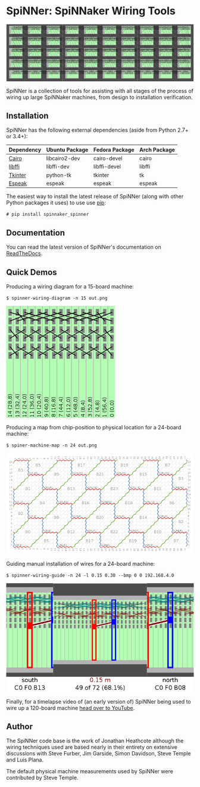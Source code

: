 SpiNNer: SpiNNaker Wiring Tools
===============================

![A wiring diagram for a 1-million core SpiNNaker system](docs/source/full_machine.png)

SpiNNer is a collection of tools for assisting with all stages of the process of
wiring up large SpiNNaker machines, from design to installation verification.

Installation
------------

SpiNNer has the following external dependencies (aside from Python 2.7+ or 3.4+):

| Dependency                                                  | Ubuntu Package | Fedora Package | Arch Package |
| ----------------------------------------------------------- | -------------- | -------------- | ------------ |
| [Cairo](http://cairographics.org/)                          | libcairo2-dev  | cairo-devel    | cairo        |
| [libffi](https://sourceware.org/libffi/)                    | libffi-dev     | libffi-devel   | libffi       |
| [Tkinter](https://docs.python.org/3.4/library/tkinter.html) | python-tk      | tkinter        | tk           |
| [Espeak](http://espeak.sourceforge.net/)                    | espeak         | espeak         | espeak       |

The easiest way to install the latest release of SpiNNer (along with other
Python packages it uses) to use use
[pip](https://pip.pypa.io/en/latest/installing.html):

	# pip install spinnaker_spinner


Documentation
-------------

You can read the latest version of SpiNNer's documentation on
[ReadTheDocs](http://spinner.readthedocs.org/en/stable/).


Quick Demos
-----------

Producing a wiring diagram for a 15-board machine:

	$ spinner-wiring-diagram -n 15 out.png

![A wiring diagram for a 15-board machine](docs/source/single_frame_machine.png)

Producing a map from chip-position to physical location for a 24-board machine:

	$ spiner-machine-map -n 24 out.png	

![A machine map for a 24-board system](docs/source/machine_map.png)

Guiding manual installation of wires for a 24-board machine:

	$ spinner-wiring-guide -n 24 -l 0.15 0.30 --bmp 0 0 192.168.4.0

![The interactive wiring guide GUI](docs/source/wiring_guide_24_screenshot.png)

Finally, for a timelapse video of (an early version of) SpiNNer being used to
wire up a 120-board machine [head over to
YouTube](https://youtu.be/mcBB2o7Bmwc).


Author
------

The SpiNNer code base is the work of Jonathan Heathcote although the wiring
techniques used are based nearly in their entirety on extensive discussions with
Steve Furber, Jim Garside, Simon Davidson, Steve Temple and Luis Plana.

The default physical machine measurements used by SpiNNer were contributed by
Steve Temple.
